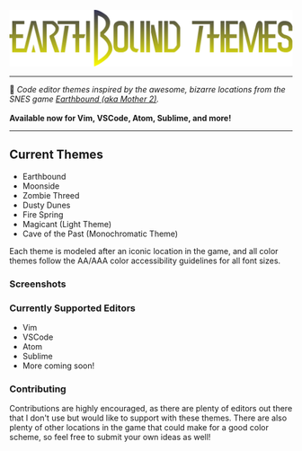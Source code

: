 ![Earthbound Themes](images/earthbound_themes.png)
____
:art: *Code editor themes inspired by the awesome, bizarre locations from the SNES game [Earthbound (aka Mother 2)](https://en.wikipedia.org/wiki/EarthBound).* <br><br>**Available now for Vim, VSCode, Atom, Sublime, and more!**
___

## Current Themes
- Earthbound
- Moonside
- Zombie Threed
- Dusty Dunes
- Fire Spring
- Magicant (Light Theme)
- Cave of the Past (Monochromatic Theme)

Each theme is modeled after an iconic location in the game, and all color themes follow the AA/AAA color accessibility guidelines for all font sizes.

### Screenshots

### Currently Supported Editors
- Vim
- VSCode
- Atom
- Sublime
- More coming soon!

### Contributing
Contributions are highly encouraged, as there are plenty of editors out there that I don't use but would like to support with these themes. There are also plenty of other locations in the game that could make for a good color scheme, so feel free to submit your own ideas as well!
